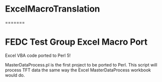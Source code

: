 <!--- <<<<<<< HEAD  -->
# ExcelMacroTranslation
=======
# FEDC Test Group Excel Macro Port
Excel VBA code ported to Perl 5!

MasterDataProcess.pl is the first project to be ported to Perl. This script will process TFT data the same way the Excel MasterDataProcess workbook
would do. 
<!--- >>>>>>> 672788119531cf9e638cb8f46966b18bb6969671 -->
